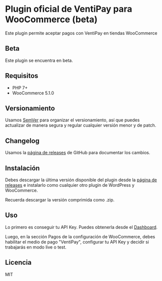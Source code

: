 # Plugin oficial de VentiPay para WooCommerce (beta)

Este plugin permite aceptar pagos con VentiPay en tiendas WooCommerce

## Beta

Este plugin se encuentra en beta.

## Requisitos

* PHP 7+
* WooCommerce 5.1.0

## Versionamiento

Usamos [SemVer](https://semver.org) para organizar el versionamiento, así que puedes actualizar de manera segura y regular cualquier versión menor y de patch.

## Changelog

Usamos la [página de releases](https://github.com/ventipay/ventipay-plugin-woocommerce/releases) de GitHub para documentar los cambios.

## Instalación

Debes descargar la última versión disponible del plugin desde la [página de releases](https://github.com/ventipay/ventipay-plugin-woocommerce/releases) e instalarlo como cualquier otro plugin de WordPress y WooCommerce.

Recuerda descargar la versión comprimida como .zip.

## Uso

Lo primero es conseguir tu API Key. Puedes obtenerla desde el [Dashboard](https://dashboard.ventipay.com/).

Luego, en la sección Pagos de la configuración de WooCommerce, debes habilitar el medio de pago "VentiPay", configurar tu API Key y decidir si trabajarás en modo live o test.

## Licencia

MIT